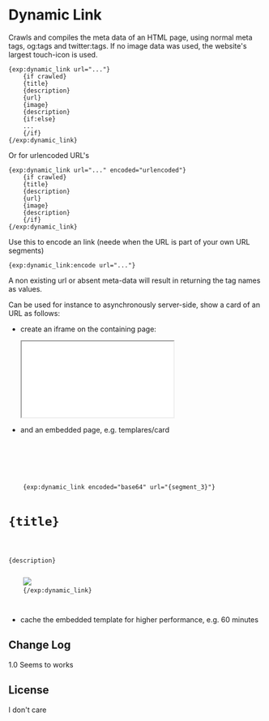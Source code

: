 # Dynamic Link

Crawls and compiles the meta data of an HTML page, using normal meta tags, og:tags and twitter:tags. 
If no image data was used, the website's largest touch-icon is used.

    {exp:dynamic_link url="..."}
        {if crawled}
        {title}
        {description}
        {url}
        {image}
        {description}
        {if:else}
        ...
        {/if}
    {/exp:dynamic_link}

Or for urlencoded URL's

    {exp:dynamic_link url="..." encoded="urlencoded"}
        {if crawled}
        {title}
        {description}
        {url}
        {image}
        {description}
        {/if}
    {/exp:dynamic_link}

Use this to encode an link (neede when the URL is part of your own URL segments)

    {exp:dynamic_link:encode url="..."}

A non existing url or absent meta-data will result in returning the tag names as values.

Can be used for instance to asynchronously server-side, show a card of an URL as follows:

- create an iframe on the containing page:


    <iframe src="{path='templates/card/{exp:dynamic_link:encode url='...'}}"></iframe>

- and an embedded page, e.g. templares/card 

<code>
    <!doctype html>
    <html lang="nl">
    <head>
    </head>
    <body>
    {exp:dynamic_link encoded="base64" url="{segment_3}"}
    <h1>{title}</h1>
    <p>{description}</p>
    <img src="{image}" style="max-width: 100%"/>
    {/exp:dynamic_link}
    </body>
    </html>
</code>

 - cache the embedded template for higher performance, e.g. 60 minutes 


## Change Log

1.0 Seems to works

## License

I don't care
